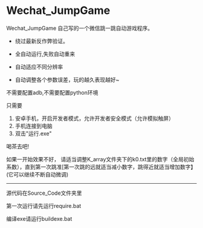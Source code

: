 # Wechat_JumpGame
Wechat_JumpGame
自己写的一个微信跳一跳自动游戏程序。

* 绕过最新反作弊验证。

* 全自动运行,失败自动重来
* 自动适应不同分辨率
* 自动调整各个参数误差，玩的越久表现越好~

不需要配置adb,不需要配置python环境

只需要

1. 安卓手机，开启开发者模式，允许开发者安全模式（允许模拟触屏）
2. 手机连接到电脑
3. 双击"运行.exe"

喝茶去吧!

如果一开始效果不好，
请适当调整K_array文件夹下的k0.txt里的数字（全局初始系数），直到第一次跳准[第一次跳的远就适当减小数字，跳得近就适当增加数字】(它可以继续不断自动微调)

--------------------------
源代码在Source_Code文件夹里

第一次运行请先运行require.bat

编译exe请运行buildexe.bat